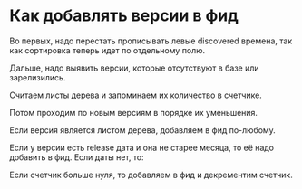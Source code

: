 # Как добавлять версии в фид

Во первых, надо перестать прописывать левые discovered времена, так как сортировка теперь идет по отдельному полю.

Дальше, надо выявить версии, которые отсутствуют в базе или зарелизились.

Считаем листы дерева и запоминаем их количество в счетчике.

Потом проходим по новым версиям в порядке их уменьшения.

Если версия является листом дерева, добавляем в фид по-любому.

Если у версии есть release дата и она не старее месяца, то её надо добавить в фид. Если даты нет, то:

Если счетчик больше нуля, то добавляем в фид и декрементим счетчик. 

